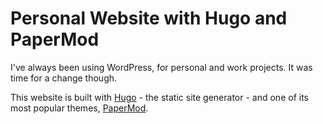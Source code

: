# Personal Website with Hugo and PaperMod

I've always been using WordPress, for personal and work projects. It was time for a change though.

This website is built with [Hugo](https://gohugo.io/) - the static site generator - and one of its most popular themes, [PaperMod](https://github.com/adityatelange/hugo-PaperMod).
